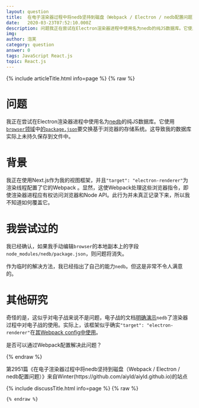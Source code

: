 ```yaml
---
layout: question
title:  在电子渲染器过程中将nedb坚持到磁盘（Webpack / Electron / nedb配置问题）
date:   2020-03-23T07:52:10.000Z
description: 问题我正在尝试在Electron渲染器进程中使用名为nedb的纯JS数据库。它使用browser领域中的package.json要交换基于浏览器的存储...
img: 
author: 泡芙
category: question
answer: 0
tags: JavaScript React.js
topic: React.js
---
```

<div class="article-root">
  <div class="article">
    {% include articleTitle.html info=page %}
    {% raw %}
    <div class="article-content"><h1><font style="vertical-align: inherit;"><font style="vertical-align: inherit;">问题</font></font></h1>

<p><font style="vertical-align: inherit;"><font style="vertical-align: inherit;">我正在尝试</font><font style="vertical-align: inherit;">在Electron渲染器进程中</font><font style="vertical-align: inherit;">使用名为</font></font><a href="https://github.com/louischatriot/nedb" rel="noreferrer"><font style="vertical-align: inherit;"><font style="vertical-align: inherit;">nedb</font></font></a><font style="vertical-align: inherit;"><font style="vertical-align: inherit;">的纯JS数据库</font><font style="vertical-align: inherit;">。</font><font style="vertical-align: inherit;">它使用</font></font><a href="https://github.com/defunctzombie/package-browser-field-spec" rel="noreferrer"><code>browser</code><font style="vertical-align: inherit;"><font style="vertical-align: inherit;">领域</font></font></a><font style="vertical-align: inherit;"><font style="vertical-align: inherit;">中</font></font><a href="https://github.com/louischatriot/nedb/blob/master/package.json#L41-L44" rel="noreferrer"><font style="vertical-align: inherit;"><font style="vertical-align: inherit;">的</font></font><code>package.json</code></a><font style="vertical-align: inherit;"><font style="vertical-align: inherit;">要交换基于浏览器的存储系统。</font><font style="vertical-align: inherit;">这导致我的数据库实际上未持久保存到文件中。</font></font></p>

<h1><font style="vertical-align: inherit;"><font style="vertical-align: inherit;">背景</font></font></h1>

<p><font style="vertical-align: inherit;"><font style="vertical-align: inherit;">我正在使用Next.js作为我的视图框架，并且</font></font><code>"target": "electron-renderer"</code><font style="vertical-align: inherit;"><font style="vertical-align: inherit;">为渲染线程</font><font style="vertical-align: inherit;">配置了它的Webpack </font><font style="vertical-align: inherit;">。</font><font style="vertical-align: inherit;">显然，这使Webpack处理这些浏览器指令，即使渲染器进程应有权访问浏览器和Node API。</font><font style="vertical-align: inherit;">此行为并未真正记录下来，所以我不知道如何覆盖它。</font></font></p>

<h1><font style="vertical-align: inherit;"><font style="vertical-align: inherit;">我尝试过的</font></font></h1>

<p><font style="vertical-align: inherit;"><font style="vertical-align: inherit;">我已经确认，如果我手动编辑</font></font><code>browser</code><font style="vertical-align: inherit;"><font style="vertical-align: inherit;">的本地副本上的字段</font></font><code>node_modules/nedb/package.json</code><font style="vertical-align: inherit;"><font style="vertical-align: inherit;">，则问题将消失。</font></font></p>

<p><font style="vertical-align: inherit;"><font style="vertical-align: inherit;">作为临时的解决方法，我已经指出了自己的能力</font></font><code>nedb</code><font style="vertical-align: inherit;"><font style="vertical-align: inherit;">。</font><font style="vertical-align: inherit;">但这是非常不令人满意的。</font></font></p>

<h1><font style="vertical-align: inherit;"><font style="vertical-align: inherit;">其他研究</font></font></h1>

<p><font style="vertical-align: inherit;"><font style="vertical-align: inherit;">奇怪的是，这似乎对电子战来说不是问题，电子战的文档</font></font><a href="https://simulatedgreg.gitbooks.io/electron-vue/content/en/savingreading-local-files.html" rel="noreferrer"><font style="vertical-align: inherit;"><font style="vertical-align: inherit;">明确演示</font></font></a><font style="vertical-align: inherit;"></font><code>nedb</code><font style="vertical-align: inherit;"><font style="vertical-align: inherit;">了渲染器过程中</font><font style="vertical-align: inherit;">对电子战的</font><font style="vertical-align: inherit;">使用</font><font style="vertical-align: inherit;">。</font><font style="vertical-align: inherit;">实际上，该框架似乎确实</font></font><code>"target": "electron-renderer"</code><font style="vertical-align: inherit;"><font style="vertical-align: inherit;">在</font></font><a href="https://github.com/SimulatedGREG/electron-vue/blob/master/template/.electron-vue/webpack.renderer.config.js" rel="noreferrer"><font style="vertical-align: inherit;"><font style="vertical-align: inherit;">其Webpack config中使用</font></font></a><font style="vertical-align: inherit;"><font style="vertical-align: inherit;">。</font></font></p>

<p><font style="vertical-align: inherit;"><font style="vertical-align: inherit;">是否可以通过Webpack配置解决此问题？</font></font></p></div>
    {% endraw %}
  </div>
  <p class="winter_mark">第2951篇《在电子渲染器过程中将nedb坚持到磁盘（Webpack / Electron / nedb配置问题）》来自Winter(https://github.com/aiyld/aiyld.github.io)的站点</p>
  <div class="discuss-wrapper">
    {% include discussTitle.html info=page %}
    {% raw %}
    
    {% endraw %}
  </div>
<div>
